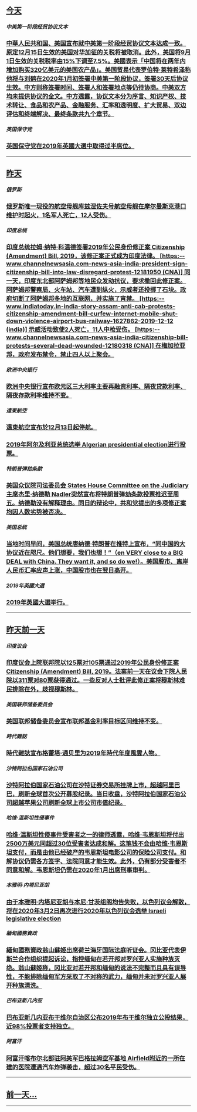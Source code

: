 

## [今天](/news/2019/12/13/index.md)

##### 中美第一阶段经贸协议文本
### [ 中華人民共和国、美国宣布就中美第一阶段经贸协议文本达成一致。原定12月15日生效的美国对华加征的关税将被取消。此外，美国将9月1日生效的关税税率由15%下调至7.5%。美國表示「中国将在两年内增加购买320亿美元的美国农产品」。美国贸易代表罗伯特·莱特希泽称他将与刘鹤在2020年1月初签署中美第一阶段协议，签署30天后协议生效。中方则称签署时间、签署人和签署地点等仍待协商。中美双方均未提供协议的全文。中方透露，协议文本分为序言、知识产权、技术转让、食品和农产品、金融服务、汇率和透明度、扩大贸易、双边评估和终端解决、最终条款共九个章节。 ](/zh/news/2019/12/13/中華人民共和国-美国宣布就中美第一阶段经贸协议文本达成一致-原定12月15日生效的美国对华加征的关税将被取消-此外-美.md)
##### 英国保守党
### [ 英国保守党在2019年英國大選中取得过半席位。 ](/zh/news/2019/12/13/英国保守党在2019年英國大選中取得过半席位.md)
---

## [昨天](/news/2019/12/12/index.md)

##### 俄罗斯
### [ 俄罗斯唯一现役的航空母舰库兹涅佐夫号航空母舰在摩尔曼斯克港口维护时起火，1名军人死亡，12人受伤。 ](/zh/news/2019/12/12/俄罗斯唯一现役的航空母舰库兹涅佐夫号航空母舰在摩尔曼斯克港口维护时起火-1名军人死亡-12人受伤.md)
##### 印度总统
### [ 印度总统拉姆·纳特·科温德签署2019年公民身份修正案 Citizenship (Amendment) Bill, 2019，该修正案正式成为印度法律。 [https:--www.channelnewsasia.com-news-asia-india-president-sign-citizenship-bill-into-law-disregard-protest-12181950 (CNA)] 同一天，印度东北部阿萨姆邦等地民众发动抗议，要求撤回此修正案。阿萨姆邦警察局、火车站、汽车遭到纵火，示威者还投掷了石块。政府切断了阿萨姆邦多地的互联网，并实施了宵禁。 [https:--www.indiatoday.in-india-story-assam-anti-cab-protests-citizenship-amendment-bill-curfew-internet-mobile-shut-down-violence-airport-bus-railway-1627862-2019-12-12 (india)] 示威活动致使2人死亡，11人中枪受伤。 [https:--www.channelnewsasia.com-news-asia-india-citizenship-bill-protests-several-dead-wounded-12180318 (CNA)] 在梅加拉亚邦，政府发布禁令，禁止四人以上聚会。](/zh/news/2019/12/12/印度总统拉姆-纳特-科温德签署2019年公民身份修正案-Citizenship-Amendment-Bill-2.md)
##### 欧洲中央银行
### [ 欧洲中央银行宣布欧元区三大利率主要再融资利率、隔夜贷款利率、隔夜存款利率维持不变。 ](/zh/news/2019/12/12/欧洲中央银行宣布欧元区三大利率主要再融资利率-隔夜贷款利率-隔夜存款利率维持不变.md)
##### 遠東航空
### [ 遠東航空宣布於12月13日起停航。 ](/zh/news/2019/12/12/遠東航空宣布於12月13日起停航.md)
##### 
### [ 2019年阿尔及利亚总统选举 Algerian presidential election进行投票。 ](/zh/news/2019/12/12/2019年阿尔及利亚总统选举-Algerian-presidential-election进行投票.md)
##### 特朗普弹劾条款
### [ 美国众议院司法委员会 States House Committee on the Judiciary主席杰里·纳德勒 Nadler突然宣布将特朗普弹劾条款投票推迟至周五。纳德勒没有解释理由。同日的辩论中，共和党提出的多项修正案均因人数劣势被否决。 ](/zh/news/2019/12/12/美国众议院司法委员会-States-House-Committee-on-the-Judiciary主席杰里-纳德勒.md)
##### 美国总统
### [ 当地时间早间，美国总统唐纳德·特朗普在推特上宣布，“同中国的大协议近在咫尺。他们想要，我们也想！”（en VERY close to a BIG DEAL with China. They want it, and so do we!）。美国股市、离岸人民币汇率应声上涨，中国股市也在翌日高开。 ](/zh/news/2019/12/12/当地时间早间-美国总统唐纳德-特朗普在推特上宣布-同中国的大协议近在咫尺-他们想要-我们也想-en-VERY-c.md)
##### 2019年英國大選
### [ 2019年英國大選举行。 ](/zh/news/2019/12/12/2019年英國大選举行.md)
---

## [昨天前一天](/news/2019/12/11/index.md)

##### 印度议会
### [ 印度议会上院联邦院以125票对105票通过2019年公民身份修正案 Citizenship (Amendment) Bill, 2019。法案前一天在议会下院人民院以311票对80票获得通过。一些反对人士批评此修正案将穆斯林难民排除在外，歧视穆斯林。 ](/zh/news/2019/12/11/印度议会上院联邦院以125票对105票通过2019年公民身份修正案-Citizenship-Amendment-B.md)
##### 美国联邦储备委员会
### [ 美国联邦储备委员会宣布联邦基金利率目标区间维持不变。 ](/zh/news/2019/12/11/美国联邦储备委员会宣布联邦基金利率目标区间维持不变.md)
##### 時代雜誌
### [ 時代雜誌宣布格蕾塔·通贝里为2019年時代年度風雲人物。 ](/zh/news/2019/12/11/時代雜誌宣布格蕾塔-通贝里为2019年時代年度風雲人物.md)
##### 沙特阿拉伯国家石油公司
### [ 沙特阿拉伯国家石油公司在沙特证券交易所挂牌上市，超越阿里巴巴，刷新全球首次公开募股纪录。当日收盘，沙特阿拉伯国家石油公司超越苹果公司刷新全球上市公司市值纪录。 ](/zh/news/2019/12/11/沙特阿拉伯国家石油公司在沙特证券交易所挂牌上市-超越阿里巴巴-刷新全球首次公开募股纪录-当日收盘-沙特阿拉伯国家石油公.md)
##### 哈维·温斯坦性侵事件
### [ 哈维·温斯坦性侵事件受害者之一的律师透露，哈维·韦恩斯坦将付出2500万美元同超过30位受害者达成和解。这笔钱不会由哈维·韦恩斯坦支付，而是由他已经破产的韦恩斯坦电影公司的保险公司支付。和解协议仍需各方签字、法院同意才能生效。此外，仍有部分受害者不同意和解。韦恩斯坦仍需在2020年1月出席刑事审判。 ](/zh/news/2019/12/11/哈维-温斯坦性侵事件受害者之一的律师透露-哈维-韦恩斯坦将付出2500万美元同超过30位受害者达成和解-这笔钱不会由哈.md)
##### 本雅明·内塔尼亚胡
### [ 由于本雅明·内塔尼亚胡与本尼·甘茨组阁均告失败，以色列议会解散，将在2020年3月2日再次进行2020年以色列议会选举 Israeli legislative election ](/zh/news/2019/12/11/由于本雅明-内塔尼亚胡与本尼-甘茨组阁均告失败-以色列议会解散-将在2020年3月2日再次进行2020年以色列议会选举.md)
##### 緬甸國務資政
### [ 緬甸國務資政翁山蘇姬出席荷兰海牙国际法庭听证会。冈比亚代表伊斯兰合作组织提起诉讼，指控缅甸在若开邦对罗兴亚人实施种族灭绝。翁山蘇姬称，冈比亚对若开邦和缅甸的说法不完整而且具有误导性，不能排除缅甸军方采取了不对称的武力，缅甸并未对罗兴亚人展开种族清洗。 ](/zh/news/2019/12/11/緬甸國務資政翁山蘇姬出席荷兰海牙国际法庭听证会-冈比亚代表伊斯兰合作组织提起诉讼-指控缅甸在若开邦对罗兴亚人实施种族灭.md)
##### 巴布亚新几内亚
### [ 巴布亚新几内亚布干维尔自治区公布2019年布干维尔独立公投结果，近98%投票者支持独立。 ](/zh/news/2019/12/11/巴布亚新几内亚布干维尔自治区公布2019年布干维尔独立公投结果-近98-投票者支持独立.md)
##### 阿富汗
### [ 阿富汗喀布尔北部驻阿美军巴格拉姆空军基地 Airfield附近的一所在建的医院遭遇汽车炸弹袭击，超过30名平民受伤。 ](/zh/news/2019/12/11/阿富汗喀布尔北部驻阿美军巴格拉姆空军基地-Airfield附近的一所在建的医院遭遇汽车炸弹袭击-超过30名平民受伤.md)
---

## [前一天...](/news/2019/12/10/index.md)

---


